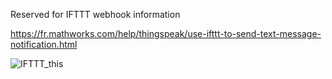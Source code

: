 Reserved for IFTTT webhook information


https://fr.mathworks.com/help/thingspeak/use-ifttt-to-send-text-message-notification.html


![IFTTT_this](/images/this.png?raw=true "Optional Title")








